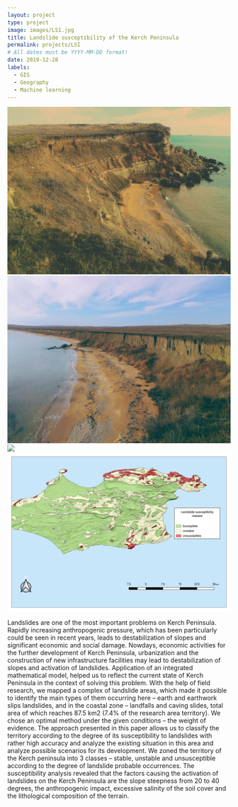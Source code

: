 ```yaml
---
layout: project
type: project
image: images/LS1.jpg
title: Landslide susceptibility of the Kerch Peninsula
permalink: projects/LSI
# All dates must be YYYY-MM-DD format!
date: 2019-12-28
labels:
  - GIS
  - Geography
  - Machine learning
---
```


<div class="ui small rounded images">
  <img class="ui image" src="../images/LS1.jpg">
  <img class="ui image" src="../images/LS2.jpg">
  <img class="ui image" src="../images/figRA.png">
  <img class="ui image" src="../images/figLSI.png">
</div>

Landslides are one of the most important problems on Kerch Peninsula. Rapidly increasing anthropogenic pressure, which has been particularly could be seen in recent years, leads to destabilization of slopes and significant economic and social damage. Nowdays, economic activities for the further development of Kerch Peninsula, urbanization and the construction of new infrastructure facilities may lead to destabilization of slopes and activation of landslides. Application of an integrated mathematical model, helped us to reflect the current state of Kerch Peninsula in the context of solving this problem. With the help of field research, we mapped a complex of landslide areas, which made it possible to identify the main types of them occurring here – earth and earthwork slips landslides, and in the coastal zone – landfalls and caving slides, total area of which reaches 87.5 km2 (7.4% of the research area territory). We chose an optimal method under the given conditions – the weight of evidence. The approach presented in this paper allows us to classify the territory according to the degree of its susceptibility to landslides with rather high accuracy and analyze the existing situation in this area and analyze possible scenarios for its development. We zoned the territory of the Kerch peninsula into 3 classes – stable, unstable and unsusceptible according to the degree of landslide probable occurrences. The susceptibility analysis revealed that the factors causing the activation of landslides on the Kerch Peninsula are the slope steepness from 20 to 40 degrees, the anthropogenic impact, excessive salinity of the soil cover and the lithological composition of the terrain.


